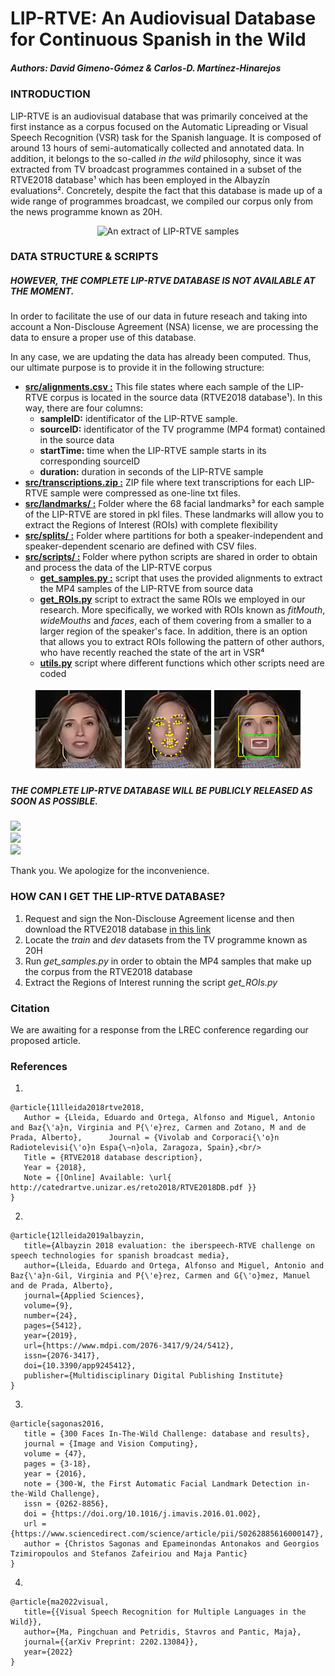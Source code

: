 # LIP-RTVE: An Audiovisual Database for Continuous Spanish in the Wild
##### Authors: David Gimeno-Gómez & Carlos-D. Martínez-Hinarejos

### INTRODUCTION
LIP-RTVE is an audiovisual database that was primarily conceived at the first instance as a corpus focused on the Automatic Lipreading or Visual Speech Recognition (VSR) task for the Spanish language. It is composed of around 13 hours of semi-automatically collected and annotated data. In addition, it belongs to the so-called _in the wild_ philosophy, since it was extracted from TV broadcast programmes contained in a subset of the RTVE2018 database¹ which has been employed in the Albayzín evaluations². Concretely, despite the fact that this database is made up of a wide range of programmes broadcast, we compiled our corpus only from the news programme known as 20H.

<p align="center">
  <img src="https://github.com/david-gimeno/LIP-RTVE/blob/main/docs/samples_corpus.gif" width="500" alt="An extract of LIP-RTVE samples"/>
</p>

### DATA STRUCTURE & SCRIPTS
##### HOWEVER, THE COMPLETE LIP-RTVE DATABASE IS NOT AVAILABLE AT THE MOMENT.

In order to facilitate the use of our data in future reseach and taking into account a Non-Disclouse Agreement (NSA) license, we are
processing the data to ensure a proper use of this database.

In any case, we are updating the data has already been computed. Thus, our ultimate purpose is to provide it in the following structure:

- [**src/alignments.csv :**](https://github.com/david-gimeno/LIP-RTVE/blob/main/data/alignments.csv) This file states where each sample of the LIP-RTVE corpus is located in the source data (RTVE2018 database¹). In this way, there are four columns:
     - **sampleID:** identificator of the LIP-RTVE sample.
     - **sourceID:** identificator of the TV programme (MP4 format) contained in the source data
     - **startTime:** time when the LIP-RTVE sample starts in its corresponding sourceID
     - **duration:** duration in seconds of the LIP-RTVE sample
- [**src/transcriptions.zip :**]() ZIP file where text transcriptions for each LIP-RTVE sample were compressed as one-line txt files.
- [**src/landmarks/ :**]() Folder where the 68 facial landmarks³ for each sample of the LIP-RTVE are stored in pkl files. These landmarks will allow you to extract the Regions of Interest (ROIs) with complete flexibility
- [**src/splits/ :**]() Folder where partitions for both a speaker-independent and speaker-dependent scenario are defined with CSV files.
- [**src/scripts/ :**]() Folder where python scripts are shared in order to obtain and process the data of the LIP-RTVE corpus
  - [**get_samples.py :**]() script that uses the provided alignments to extract the MP4 samples of the LIP-RTVE from source data
  - [**get_ROIs.py**]() script to extract the same ROIs we employed in our research. More specifically, we worked with ROIs known as _fitMouth_, _wideMouths_ and _faces_, each of them covering from a smaller to a larger region of the speaker's face. In addition, there is an option that allows you to extract ROIs following the pattern of other authors, who have recently reached the state of the art in VSR⁴
  - [**utils.py**]() script where different functions which other scripts need are coded

<p align="center">
  <img src="https://github.com/david-gimeno/LIP-RTVE/blob/main/docs/roi_extraction_process.png" alt="The ROI extraction process and the different ROIs employed in our research"/>
</p>

##### THE COMPLETE LIP-RTVE DATABASE WILL BE PUBLICLY RELEASED AS SOON AS POSSIBLE.
<p>
  <img src="https://progress-bar.dev/32/?width=150&title=Processed alignments: " /><br>
  <img src="https://progress-bar.dev/0/?width=150&title=Processed landmarks: " /><br>
  <img src="https://progress-bar.dev/100/?width=150&title=Processed transcriptions: " /><br>
</p>

Thank you. We apologize for the inconvenience.

### HOW CAN I GET THE LIP-RTVE DATABASE? 

1. Request and sign the Non-Disclouse Agreement license and then download the RTVE2018 database [in this link](http://catedrartve.unizar.es/rtvedatabase.html)
2. Locate the _train_ and _dev_ datasets from the TV programme known as 20H
3. Run _get_samples.py_ in order to obtain the MP4 samples that make up the corpus from the RTVE2018 database
4. Extract the Regions of Interest running the script _get_ROIs.py_

### Citation
We are awaiting for a response from the LREC conference regarding our proposed article.

### References

1.
```
@article{11lleida2018rtve2018,
   Author = {Lleida, Eduardo and Ortega, Alfonso and Miguel, Antonio and Baz{\'a}n, Virginia and P{\'e}rez, Carmen and Zotano, M and de Prada, Alberto},      Journal = {Vivolab and Corporaci{\'o}n Radiotelevisi{\'o}n Espa{\~n}ola, Zaragoza, Spain},<br/>
   Title = {RTVE2018 database description},
   Year = {2018},
   Note = {[Online] Available: \url{ http://catedrartve.unizar.es/reto2018/RTVE2018DB.pdf }}
}
```
2.
```
@article{12lleida2019albayzin,
   title={Albayzin 2018 evaluation: the iberspeech-RTVE challenge on speech technologies for spanish broadcast media},
   author={Lleida, Eduardo and Ortega, Alfonso and Miguel, Antonio and Baz{\'a}n-Gil, Virginia and P{\'e}rez, Carmen and G{\'o}mez, Manuel and de Prada, Alberto},
   journal={Applied Sciences},
   volume={9},
   number={24},
   pages={5412},
   year={2019},
   url={https://www.mdpi.com/2076-3417/9/24/5412},
   issn={2076-3417},
   doi={10.3390/app9245412},
   publisher={Multidisciplinary Digital Publishing Institute}
}
```
3.
```
@article{sagonas2016,
   title = {300 Faces In-The-Wild Challenge: database and results},
   journal = {Image and Vision Computing},
   volume = {47},
   pages = {3-18},
   year = {2016},
   note = {300-W, the First Automatic Facial Landmark Detection in-the-Wild Challenge},
   issn = {0262-8856},
   doi = {https://doi.org/10.1016/j.imavis.2016.01.002},
   url = {https://www.sciencedirect.com/science/article/pii/S0262885616000147},
   author = {Christos Sagonas and Epameinondas Antonakos and Georgios Tzimiropoulos and Stefanos Zafeiriou and Maja Pantic}
}
```
4.
```
@article{ma2022visual,
   title={{Visual Speech Recognition for Multiple Languages in the Wild}},
   author={Ma, Pingchuan and Petridis, Stavros and Pantic, Maja},
   journal={{arXiv Preprint: 2202.13084}},
   year={2022}
}
```
